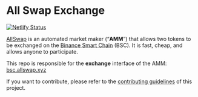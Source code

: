 # All Swap Exchange

[![Netlify Status](https://api.netlify.com/api/v1/badges/c6ef/deploy-status)](https://app.netlify.com/sites/swap-master/deploys)

[AllSwap](https://allswap.xyz/) is an automated market maker (“**AMM**”) that allows two tokens to be exchanged on the [Binance Smart Chain](https://www.binance.org/en/smartChain) (BSC). It is fast, cheap, and allows anyone to participate.

This repo is responsible for the **exchange** interface of the AMM: [bsc.allswap.xyz](https://bsc.allswap.xyz/)

If you want to contribute, please refer to the [contributing guidelines](./CONTRIBUTING.md) of this project.
